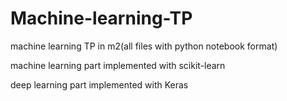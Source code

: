 # Machine-learning-TP
machine learning TP in m2(all files with python notebook format)

machine learning part implemented with scikit-learn

deep learning part implemented with Keras
